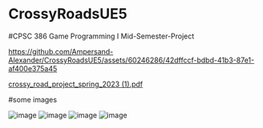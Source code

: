 ﻿# CrossyRoadsUE5

#CPSC 386 Game Programming I Mid-Semester-Project

https://github.com/Ampersand-Alexander/CrossyRoadsUE5/assets/60246286/42dffccf-bdbd-41b3-87e1-af400e375a45

[crossy_road_project_spring_2023 (1).pdf](https://github.com/Ampersand-Alexander/CrossyRoadsUE5/files/11521485/crossy_road_project_spring_2023.1.pdf)

#some images

![image](https://github.com/Ampersand-Alexander/CrossyRoadsUE5/assets/60246286/3f67913d-99a5-46e5-86ad-e040fcb5bd9e)
![image](https://github.com/Ampersand-Alexander/CrossyRoadsUE5/assets/60246286/72598bc5-91ba-4ffe-bd63-6b86f0e2bad0)
![image](https://github.com/Ampersand-Alexander/CrossyRoadsUE5/assets/60246286/c02bc401-4642-4bcd-a8e4-274ad9caa9c7)
![image](https://github.com/Ampersand-Alexander/CrossyRoadsUE5/assets/60246286/701106d8-8f32-4b6a-8731-ca3ffcc4a9df)
